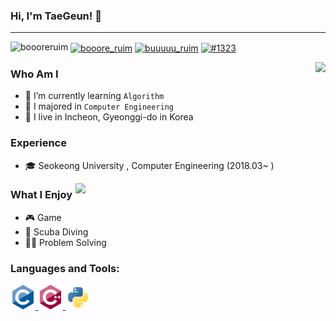 ### Hi, I'm TaeGeun! 👋
___

<p align="left"> <img src="https://komarev.com/ghpvc/?username=boooreruim&label=Profile%20views&color=0e75b6&style=flat-square" alt="boooreruim" /> 
<a href="https://instagram.com/booore_ruim" target="blank"><img align="center" src="https://raw.githubusercontent.com/rahuldkjain/github-profile-readme-generator/master/src/images/icons/Social/instagram.svg" alt="booore_ruim" height="30" width="40" /></a>
<a href="https://codeforces.com/profile/buuuuu_ruim" target="blank"><img align="center" src="https://raw.githubusercontent.com/rahuldkjain/github-profile-readme-generator/master/src/images/icons/Social/codeforces.svg" alt="buuuuu_ruim" height="30" width="40" /></a>
<a href="https://discord.gg/#1323" target="blank"><img align="center" src="https://raw.githubusercontent.com/rahuldkjain/github-profile-readme-generator/master/src/images/icons/Social/discord.svg" alt="#1323" height="30" width="40" /></a>
</p>

<img align='right' src="https://github-readme-stats.vercel.app/api?username=boooruim" >

### Who Am I

- 🌱 I’m currently learning `Algorithm`
- 🥇 I majored in `Computer Engineering`
- 🚅 I live in Incheon, Gyeonggi-do in Korea

### Experience

- 🎓 Seokeong University , Computer Engineering (2018.03~ )

<img align='right' p = "BaekJoon Online Judge" src="http://mazassumnida.wtf/api/v2/generate_badge?boj=xorms86" width="400">

### What I Enjoy

- 🎮 Game
- 🤿 Scuba Diving
- 👨‍💻 Problem Solving

<h3 align="left">Languages and Tools:</h3>
<p align="left"> <a href="https://www.cprogramming.com/" target="_blank" rel="noreferrer"> <img src="https://raw.githubusercontent.com/devicons/devicon/master/icons/c/c-original.svg" alt="c" width="40" height="40"/> </a> <a href="https://www.w3schools.com/cpp/" target="_blank" rel="noreferrer"> <img src="https://raw.githubusercontent.com/devicons/devicon/master/icons/cplusplus/cplusplus-original.svg" alt="cplusplus" width="40" height="40"/> </a> <a href="https://www.python.org" target="_blank" rel="noreferrer"> <img src="https://raw.githubusercontent.com/devicons/devicon/master/icons/python/python-original.svg" alt="python" width="40" height="40"/> </a> </p>
